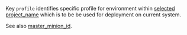 
Key `profile` identifies specific profile for environment within
[selected project_name][1] which is to be be used for deployment on current system.

See also [master_minion_id][2].

[1]: docs/configs/common/this_system_keys/project_name/readme.md
[2]: docs/configs/common/this_system_keys/master_minion_id/readme.md

